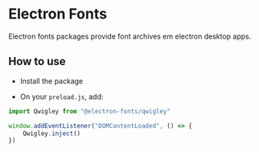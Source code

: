 # Electron Fonts

Electron fonts packages provide font archives em electron desktop apps.

## How to use

* Install the package

* On your `preload.js`, add:

```ts
import Qwigley from "@electron-fonts/qwigley"

window.addEventListener("DOMContentLoaded", () => {
    Qwigley.inject()
})
```